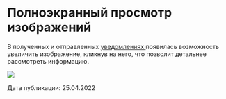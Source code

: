 # Полноэкранный просмотр изображений

В полученных и отправленных [уведомлениях ](https://informa.gitbook.io/odin/kommunikaciya/uvedomleniya)появилась возможность увеличить изображение, кликнув на него, что позволит детальнее рассмотреть информацию.

![](https://lh5.googleusercontent.com/lhFyMCTrtq8UQ43LDbFEP44FRbcsXskzW7zRXrXSq0ZM0syFormUKhmeLDusQLJV8lc4MLLoe-37WP6hp52IB2iqXvZUUanxQV2D\_IY-EdmOcrIr6Nxv29HUeAC224u\_u\_G1hmUj)

Дата публикации: 25.04.2022
